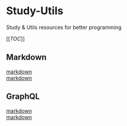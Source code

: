 # Study-Utils
Study &amp; Utils resources for better programming


[[_TOC_]]


## Markdown
[markdown](markdown/utils.md)  
[markdown](markdown/study.md)  


## GraphQL
[markdown](graphql/utils.md)  
[markdown](graphql/study.md)  
